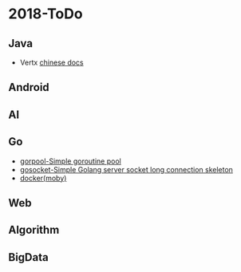 # 2018-ToDo

## Java
- Vertx
  [chinese docs](https://vertxchina.github.io/vertx-translation-chinese/)
  
## Android
## AI
## Go
- [gorpool-Simple goroutine pool](https://github.com/yale8848/gorpool)
- [gosocket-Simple Golang server socket long connection skeleton](https://github.com/yale8848/gosocket)
- [docker(moby)](https://github.com/moby/moby)
## Web
## Algorithm
## BigData

